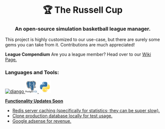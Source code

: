 <h1 align="center">🏆 The Russell Cup</h1>
<h3 align="center">An open-source simulation basketball league manager.</h3>
<p>This project is highly customized to our use-case, but there are surely some gems you can take from it. Contributions are much appreciated!

<b>League Compendium</b>
Are you a league member? Head over to our [Wiki Page.](https://github.com/doublesync/TheRussellCup/wiki)

<h3 align="left">Languages and Tools:</h3>
<p align="left"> <a href="https://www.djangoproject.com/" target="_blank" rel="noreferrer"> <img src="https://cdn.worldvectorlogo.com/logos/django.svg" alt="django" width="40" height="40"/> </a> <a href="https://developer.mozilla.org/en-US/docs/Web/JavaScript" target="_blank" rel="noreferrer"> <img src="https://raw.githubusercontent.com/devicons/devicon/master/icons/postgresql/postgresql-original-wordmark.svg" alt="postgresql" width="40" height="40"/> </a> <a href="https://www.python.org" target="_blank" rel="noreferrer"> <img src="https://raw.githubusercontent.com/devicons/devicon/master/icons/python/python-original.svg" alt="python" width="40" height="40"/> </a> <a href="https://www.typescriptlang.org/" target="_blank" rel="noreferrer">

**Functionality Updates Soon**
- Redis server caching (specifically for statistics; they can be super slow).
- Clone production database locally for test usage.
- Google adsense for revenue.